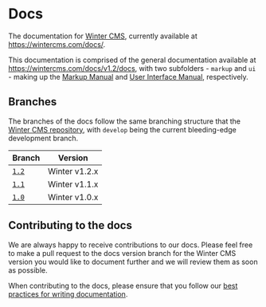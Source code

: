 # Docs

The documentation for [Winter CMS](https://wintercms.com), currently available at https://wintercms.com/docs/.

This documentation is comprised of the general documentation available at https://wintercms.com/docs/v1.2/docs, with two subfolders - `markup` and `ui` - making up the [Markup Manual](https://wintercms.com/docs/v1.2/markup) and [User Interface Manual](https://wintercms.com/docs/v1.2/ui), respectively.

## Branches

The branches of the docs follow the same branching structure that the [Winter CMS repository](https://github.com/wintercms/winter), with `develop` being the current bleeding-edge development branch.

Branch | Version
------ | -------
[`1.2`](https://github.com/wintercms/docs/tree/1.2) | Winter v1.2.x
[`1.1`](https://github.com/wintercms/docs/tree/1.2) | Winter v1.1.x
[`1.0`](https://github.com/wintercms/docs/tree/1.2) | Winter v1.0.x

## Contributing to the docs

We are always happy to receive contributions to our docs. Please feel free to make a pull request to the docs version branch for the Winter CMS version you would like to document further and we will review them as soon as possible.

When contributing to the docs, please ensure that you follow our [best practices for writing documentation](https://wintercms.com/docs/v1.2/docs/architecture/developer-guide#writing-documentation).

